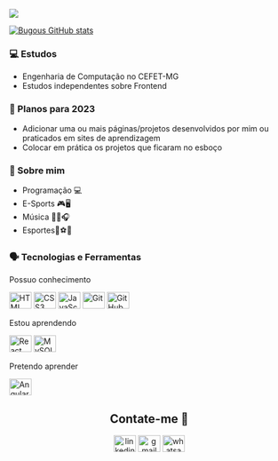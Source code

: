 <img src= "https://github.com/bugous/imagem/blob/main/profile%20github.png"></img>
<!-- Create a tabular data for blog posts-->

[![Bugous GitHub stats](https://github-readme-stats.vercel.app/api?username=bugous&show_icons=true&theme=radical)](https://github.com/anuraghazra/github-readme-stats)


### 💻 Estudos

- Engenharia de Computação no CEFET-MG
- Estudos independentes sobre Frontend

### 🌱 Planos para 2023

- Adicionar uma ou mais páginas/projetos desenvolvidos por mim ou praticados em sites de aprendizagem
- Colocar em prática os projetos que ficaram no esboço

### 💭 Sobre mim

- Programação 💻
- E-Sports 🎮🖥️
- Música 🎹🎸🎧
- Esportes🏀⚽🏐

### 🗣 Tecnologias e Ferramentas
Possuo conhecimento
<p>
<img src="https://github.com/bugous/imagem/blob/main/icons8-html-5-48.png" alt="HTML" height="30" width="40"/></img>
<img src="https://github.com/bugous/imagem/blob/main/icons8-css3-48.png" alt="CSS3" height="30" width="40"/></img>
<img src="https://github.com/bugous/imagem/blob/main/icons8-javascript-48.png" alt="JavaScript" height="30" width="40"/></img>
<img src="https://github.com/bugous/imagem/blob/main/icons8-git-48.png" alt="Git" height="30" width="40"/></img>
<img src="https://github.com/bugous/imagem/blob/main/icons8-github-48.png" alt="GitHub" height="30" width="40"/></img>
</p>
Estou aprendendo

<p>
<img src="https://github.com/bugous/imagem/blob/main/icons8-nativo-de-reagir-48.png" alt="React" height="30" width="40"/></img>
<img src="https://github.com/bugous/imagem/blob/main/icons8-logo-mysql-48.png" alt="MySQL" height="30" width="40"/></img>
</p>
Pretendo aprender
<p> 
<img src="https://github.com/bugous/imagem/blob/main/icons8-angularjs-48.png" alt="Angular" height="30" width="40"/></img>
</p>

<h2 align="center">Contate-me 👥</h2>

<p align="center">
<a href="https://www.linkedin.com/in/breno-amorim-389a04179/" target="blank"><img align="center" src="https://github.com/bugous/imagem/blob/main/icons8-linkedin-circundado-48.png" alt="linkedinBreno" height="30" width="40" /></a>
<a href="https://mail.google.com/mail/u/1/#inbox?compose=GTvVlcSMTtQJmtdWqFTRnwVfKqpjNltlZPQFvjmRVcDLxQdLHZKQLRxRSxqgCCQtRTtRHGxLmgxWP" target="blank"><img align="center" src="https://github.com/bugous/imagem/blob/main/icons8-gmail-48.png" alt="gmailBreno" height="30" width="40" /></a>
<a href="https://wa.me/+5541997486987" target="blank"><img align="center" src="https://github.com/bugous/imagem/blob/main/icons8-whatsapp-48.png" alt="whatsappBreno" height="30" width="40" /></a>

</p>
